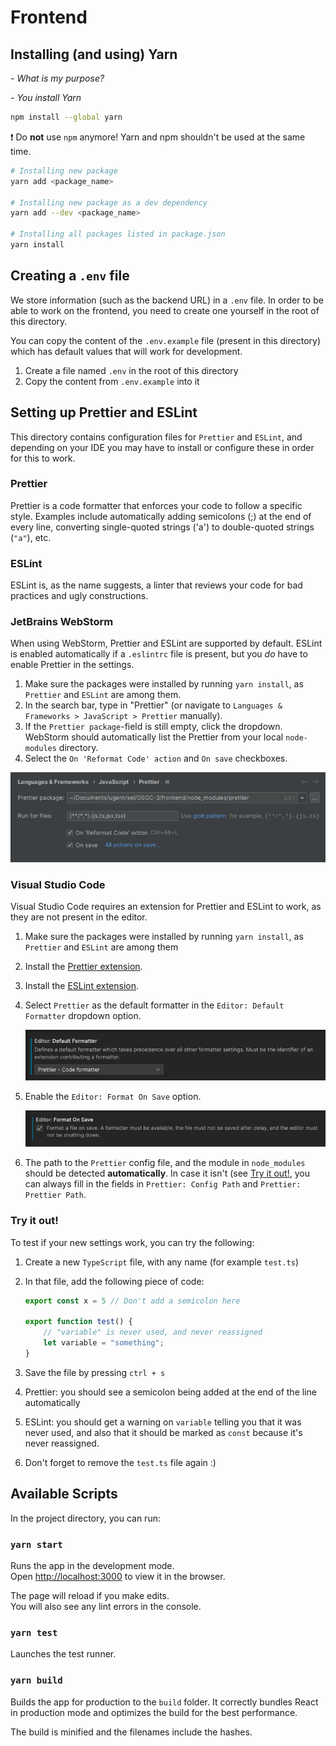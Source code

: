 # Frontend

## Installing (and using) Yarn

*- What is my purpose?*

*- You install Yarn*

```bash
npm install --global yarn
```

:heavy_exclamation_mark: Do **not** use `npm` anymore! Yarn and npm shouldn't be used at the same time. 

```bash
# Installing new package
yarn add <package_name>

# Installing new package as a dev dependency
yarn add --dev <package_name>

# Installing all packages listed in package.json
yarn install
```

## Creating a `.env` file

We store information (such as the backend URL) in a `.env` file. In order to be able to work on the frontend, you need to create one yourself in the root of this directory.

You can copy the content of the `.env.example` file (present in this directory) which has default values that will work for development.

1. Create a file named `.env` in the root of this directory
2. Copy the content from `.env.example` into it

## Setting up Prettier and ESLint

This directory contains configuration files for `Prettier` and `ESLint`, and depending on your IDE you may have to install or configure these in order for this to work.

### Prettier

Prettier is a code formatter that enforces your code to follow a specific style. Examples include automatically adding semicolons (;) at the end of every line, converting single-quoted strings ('a') to double-quoted strings (`"a"`), etc.

### ESLint

ESLint is, as the name suggests, a linter that reviews your code for bad practices and ugly constructions.

### JetBrains WebStorm

When using WebStorm, Prettier and ESLint are supported by default. ESLint is enabled automatically if a `.eslintrc` file is present, but you _do_ have to enable Prettier in the settings.

1. Make sure the packages were installed by running `yarn install`, as `Prettier` and `ESLint` are among them.
2. In the search bar, type in "Prettier" (or navigate to `Languages & Frameworks > JavaScript > Prettier` manually).
3. If the `Prettier package`-field is still empty, click the dropdown. WebStorm should automatically list the Prettier from your local `node-modules` directory.
4. Select the `On 'Reformat Code' action` and `On save` checkboxes.

![Prettier WebStorm configuration](md-assets/readme/webstorm-prettier.png)

### Visual Studio Code

Visual Studio Code requires an extension for Prettier and ESLint to work, as they are not present in the editor.

1. Make sure the packages were installed by running `yarn install`, as `Prettier` and `ESLint` are among them

2. Install the [Prettier extension](https://marketplace.visualstudio.com/items?itemName=esbenp.prettier-vscode).

2. Install the [ESLint extension](https://marketplace.visualstudio.com/items?itemName=dbaeumer.vscode-eslint).

3. Select `Prettier` as the default formatter in the `Editor: Default Formatter` dropdown option.

	![VSCode: Default Formatter setting](md-assets/readme/vscode-default-formatter.png)

4. Enable the `Editor: Format On Save` option.

	![VSCode: Format On Save setting](md-assets/readme/vscode-format-on-save.png)

5. The path to the `Prettier` config file, and the module in `node_modules` should be detected **automatically**. In case it isn't (see [Try it out!](#try-it-out), you can always fill in the fields in `Prettier: Config Path` and `Prettier: Prettier Path`.

### Try it out!

To test if your new settings work, you can try the following:

1. Create a new `TypeScript` file, with any name (for example `test.ts`)

2. In that file, add the following piece of code:

	```typescript
	export const x = 5 // Don't add a semicolon here
	
	export function test() {
	    // "variable" is never used, and never reassigned
	    let variable = "something";
	}
	```

3. Save the file by pressing `ctrl + s`
4. Prettier: you should see a semicolon being added at the end of the line automatically
5. ESLint: you should get a warning on `variable` telling you that it was never used, and also that it should be marked as `const` because it's never reassigned.
6. Don't forget to remove the `test.ts` file again :)

## Available Scripts

In the project directory, you can run:

### `yarn start`

Runs the app in the development mode.\
Open [http://localhost:3000](http://localhost:3000) to view it in the browser.

The page will reload if you make edits.\
You will also see any lint errors in the console.

### `yarn test`

Launches the test runner.

### `yarn build`

Builds the app for production to the `build` folder. It correctly bundles React in production mode and optimizes the build for the best performance.

The build is minified and the filenames include the hashes.
